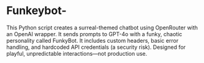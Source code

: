# Funkeybot-
This Python script creates a surreal-themed chatbot using OpenRouter with an OpenAI wrapper. It sends prompts to GPT-4o with a funky, chaotic personality called FunkyBot. It includes custom headers, basic error handling, and hardcoded API credentials (a security risk). Designed for playful, unpredictable interactions—not production use.
